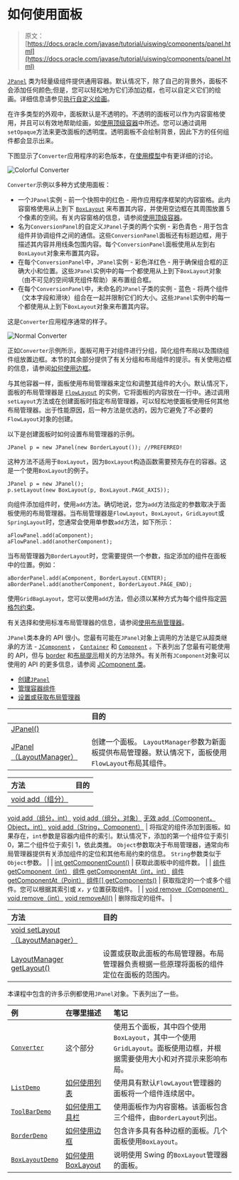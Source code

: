 # 如何使用面板

> 原文： [https://docs.oracle.com/javase/tutorial/uiswing/components/panel.html](https://docs.oracle.com/javase/tutorial/uiswing/components/panel.html)

[`JPanel`](https://docs.oracle.com/javase/8/docs/api/javax/swing/JPanel.html) 类为轻量级组件提供通用容器。默认情况下，除了自己的背景外，面板不会添加任何颜色;但是，您可以轻松地为它们添加边框，也可以自定义它们的绘画。详细信息请参见[执行自定义绘画](../painting/index.html)。

在许多类型的外观中，面板默认是不透明的。不透明的面板可以作为内容窗格使用，并且可以有效地帮助绘画，如[使用顶级容器](toplevel.html)中所述。您可以通过调用`setOpaque`方法来更改面板的透明度。透明面板不会绘制背景，因此下方的任何组件都会显示出来。

下图显示了`Converter`应用程序的彩色版本，在[使用模型](model.html)中有更详细的讨论。

![Colorful Converter](img/d6c173d821021cf9f82b416f983ab5bc.jpg)

`Converter`示例以多种方式使用面板：

*   一个`JPanel`实例 - 前一个快照中的红色 - 用作应用程序框架的内容窗格。此内容窗格使用从上到下 [`BoxLayout`](../layout/box.html) 来布置其内容，并使用空边框在其周围放置 5 个像素的空间。有关内容窗格的信息，请参阅[使用顶级容器](toplevel.html)。
*   名为`ConversionPanel`的自定义`JPanel`子类的两个实例 - 彩色青色 - 用于包含组件并协调组件之间的通信。这些`ConversionPanel`面板还有标题边框，用于描述其内容并用线条包围内容。每个`ConversionPanel`面板使用从左到右`BoxLayout`对象来布置其内容。
*   在每个`ConversionPanel`中，`JPanel`实例 - 彩色洋红色 - 用于确保组合框的正确大小和位置。这些`JPanel`实例中的每一个都使用从上到下`BoxLayout`对象（由不可见的空间填充组件帮助）来布置组合框。
*   在每个`ConversionPanel`中，未命名的`JPanel`子类的实例 - 蓝色 - 将两个组件（文本字段和滑块）组合在一起并限制它们的大小。这些`JPanel`实例中的每一个都使用从上到下`BoxLayout`对象来布置其内容。

这是`Converter`应用程序通常的样子。

![Normal Converter](img/94f6458d5ed6bedaf2e380fdf4430b56.jpg)

正如`Converter`示例所示，面板可用于对组件进行分组，简化组件布局以及围绕组件组放置边框。本节的其余部分提供了有关分组和布局组件的提示。有关使用边框的信息，请参阅[如何使用边框](../components/border.html)。

与其他容器一样，面板使用布局管理器来定位和调整其组件的大小。默认情况下，面板的布局管理器是 [`FlowLayout`](../layout/flow.html) 的实例，它将面板的内容放在一行中。通过调用`setLayout`方法或在创建面板时指定布局管理器，可以轻松地使面板使用任何其他布局管理器。出于性能原因，后一种方法是优选的，因为它避免了不必要的`FlowLayout`对象的创建。

以下是创建面板时如何设置布局管理器的示例。

```
JPanel p = new JPanel(new BorderLayout()); //PREFERRED!

```

这种方法不适用于`BoxLayout`，因为`BoxLayout`构造函数需要预先存在的容器。这是一个使用`BoxLayout`的例子。

```
JPanel p = new JPanel();
p.setLayout(new BoxLayout(p, BoxLayout.PAGE_AXIS));

```

向组件添加组件时，使用`add`方法。确切地说，您为`add`方法指定的参数取决于面板使用的布局管理器。当布局管理器是`FlowLayout`，`BoxLayout`，`GridLayout`或`SpringLayout`时，您通常会使用单参数`add`方法，如下所示：

```
aFlowPanel.add(aComponent);
aFlowPanel.add(anotherComponent);

```

当布局管理器为`BorderLayout`时，您需要提供一个参数，指定添加的组件在面板中的位置。例如：

```
aBorderPanel.add(aComponent, BorderLayout.CENTER);
aBorderPanel.add(anotherComponent, BorderLayout.PAGE_END);

```

使用`GridBagLayout`，您可以使用`add`方法，但必须以某种方式为每个组件指定[网格包约束](../layout/gridbag.html#gridbagConstraints)。

有关选择和使用标准布局管理器的信息，请参阅[使用布局管理器](../layout/using.html)。

`JPanel`类本身的 API 很小。您最有可能在`JPanel`对象上调用的方法是它从超类继承的方法 - [`JComponent`](https://docs.oracle.com/javase/8/docs/api/javax/swing/JComponent.html) ， [`Container`](https://docs.oracle.com/javase/8/docs/api/java/awt/Container.html) 和 [`Component`](https://docs.oracle.com/javase/8/docs/api/java/awt/Component.html) 。下表列出了您最有可能使用的 API，但与 [border](../components/border.html) 和[布局提示](jcomponent.html#layoutapi)相关的方法除外。有关所有`JComponent`对象可以使用的 API 的更多信息，请参阅 [JComponent 类](jcomponent.html)。

*   [创建`JPanel`](#creating)
*   [管理容器组件](#contents)
*   [设置或获取布局管理器](#layoutapi)


|  | 目的 |
| :-- | :-- |
| [JPanel()](https://docs.oracle.com/javase/8/docs/api/javax/swing/JPanel.html#JPanel--)
[JPanel（LayoutManager）](https://docs.oracle.com/javase/8/docs/api/javax/swing/JPanel.html#JPanel-java.awt.LayoutManager-) | 创建一个面板。 `LayoutManager`参数为新面板提供布局管理器。默认情况下，面板使用`FlowLayout`布局其组件。 |


| 方法 | 目的 |
| :-- | :-- |
| [void add（组分）](https://docs.oracle.com/javase/8/docs/api/java/awt/Container.html#add-java.awt.Component-)
[void add（组分，int）](https://docs.oracle.com/javase/8/docs/api/java/awt/Container.html#add-java.awt.Component-int-)
[void add（组分，对象）](https://docs.oracle.com/javase/8/docs/api/java/awt/Container.html#add-java.awt.Component-java.lang.Object-)
[无效 add（Component，Object，int）](https://docs.oracle.com/javase/8/docs/api/java/awt/Container.html#add-java.awt.Component-java.lang.Object-int-)
[void add（String，Component）](https://docs.oracle.com/javase/8/docs/api/java/awt/Container.html#add-java.lang.String-java.awt.Component-) | 将指定的组件添加到面板。如果存在，`int`参数是容器内组件的索引。默认情况下，添加的第一个组件位于索引 0，第二个组件位于索引 1，依此类推。 `Object`参数取决于布局管理器，通常向布局管理器提供有关添加组件的定位和其他布局约束的信息。 `String`参数类似于`Object`参数。 |
| [int getComponentCount()](https://docs.oracle.com/javase/8/docs/api/java/awt/Container.html#getComponentCount--) | 获取此面板中的组件数。 |
| [组件 getComponent（int）](https://docs.oracle.com/javase/8/docs/api/java/awt/Container.html#getComponent-int-)
[组件 getComponentAt（int，int）](https://docs.oracle.com/javase/8/docs/api/java/awt/Container.html#getComponentAt-int-int-)
[组件 getComponentAt（Point）](https://docs.oracle.com/javase/8/docs/api/java/awt/Container.html#getComponentAt-java.awt.Point-)
[组件[] getComponents()](https://docs.oracle.com/javase/8/docs/api/java/awt/Container.html#getComponents--) | 获取指定的一个或多个组件。您可以根据其索引或 _x，y_ 位置获取组件。 |
| [void remove（Component）](https://docs.oracle.com/javase/8/docs/api/java/awt/Container.html#remove-java.awt.Component-)
[void remove（int）](https://docs.oracle.com/javase/8/docs/api/java/awt/Container.html#remove-int-)
[void removeAll()](https://docs.oracle.com/javase/8/docs/api/java/awt/Container.html#removeAll--) | 删除指定的组件。 |


| 方法 | 目的 |
| :-- | :-- |
| [void setLayout（LayoutManager）](https://docs.oracle.com/javase/8/docs/api/java/awt/Container.html#setLayout-java.awt.LayoutManager-)
[LayoutManager getLayout()](https://docs.oracle.com/javase/8/docs/api/java/awt/Container.html#getLayout--) | 设置或获取此面板的布局管理器。布局管理器负责根据一些原理将面板的组件定位在面板的范围内。 |

本课程中包含的许多示例都使用`JPanel`对象。下表列出了一些。

| 例 | 在哪里描述 | 笔记 |
| :-- | :-- | :-- |
| [`Converter`](../examples/components/index.html#Converter) | 这个部分 | 使用五个面板，其中四个使用`BoxLayout`，其中一个使用`GridLayout`。面板使用边框，并根据需要使用大小和对齐提示来影响布局。 |
| [`ListDemo`](../examples/components/index.html#ListDemo) | [如何使用列表](list.html) | 使用具有默认`FlowLayout`管理器的面板将一个组件连续居中。 |
| [`ToolBarDemo`](../examples/components/index.html#ToolBarDemo) | [如何使用工具栏](toolbar.html) | 使用面板作为内容窗格。该面板包含三个组件，由`BorderLayout`列出。 |
| [`BorderDemo`](../examples/components/index.html#BorderDemo) | [如何使用边框](border.html) | 包含许多具有各种边框的面板。几个面板使用`BoxLayout`。 |
| [`BoxLayoutDemo`](../examples/layout/index.html#BoxLayoutDemo) | [如何使用 BoxLayout](../layout/box.html) | 说明使用 Swing 的`BoxLayout`管理器的面板。 |